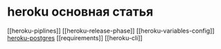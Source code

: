 # heroku основная статья

[[heroku-piplines]]
[[heroku-release-phase]]
[[heroku-variables-config]]
[heroku-postgres](https://devcenter.heroku.com/articles/heroku-postgresql)
[[requirements]]
[[heroku-cli]]
